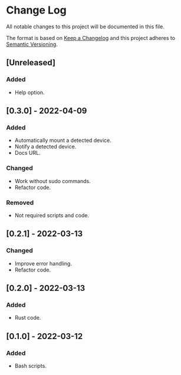 # Change Log
All notable changes to this project will be documented in this file.
 
The format is based on [Keep a Changelog](http://keepachangelog.com/)
and this project adheres to [Semantic Versioning](http://semver.org/).

## [Unreleased]
### Added
- Help option.
 
## [0.3.0] - 2022-04-09
### Added
- Automatically mount a detected device.
- Notify a detected device.
- Docs URL.
 
### Changed
- Work without sudo commands.
- Refactor code.

### Removed
- Not required scripts and code.
 
## [0.2.1] - 2022-03-13
### Changed
- Improve error handling.
- Refactor code.
 
## [0.2.0] - 2022-03-13
### Added
- Rust code.
   
## [0.1.0] - 2022-03-12
### Added
- Bash scripts.

